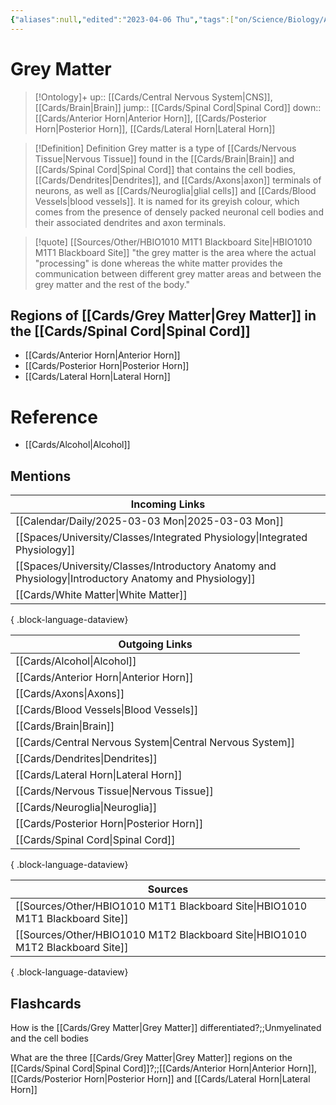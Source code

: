 ```yaml
---
{"aliases":null,"edited":"2023-04-06 Thu","tags":["on/Science/Biology/Anatomy","Uni/LFS203","flashcards/LFS203"],"date created":"2023-04-02 Sun","dg-publish":true,"permalink":"/cards/grey-matter/","dgPassFrontmatter":true}
---
```


# Grey Matter

> [!Ontology]+
> up:: [[Cards/Central Nervous System\|CNS]], [[Cards/Brain\|Brain]]
> jump:: [[Cards/Spinal Cord\|Spinal Cord]]
> down:: [[Cards/Anterior Horn\|Anterior Horn]], [[Cards/Posterior Horn\|Posterior Horn]], [[Cards/Lateral Horn\|Lateral Horn]]

> [!Definition] Definition
> Grey matter is a type of [[Cards/Nervous Tissue\|Nervous Tissue]] found in the [[Cards/Brain\|Brain]] and [[Cards/Spinal Cord\|Spinal Cord]] that contains the cell bodies, [[Cards/Dendrites\|Dendrites]], and [[Cards/Axons\|axon]] terminals of neurons, as well as [[Cards/Neuroglia\|glial cells]] and [[Cards/Blood Vessels\|blood vessels]]. It is named for its greyish colour, which comes from the presence of densely packed neuronal cell bodies and their associated dendrites and axon terminals.

> [!quote] [[Sources/Other/HBIO1010 M1T1 Blackboard Site\|HBIO1010 M1T1 Blackboard Site]]
> "the grey matter is the area where the actual "processing" is done whereas the white matter provides the communication between different grey matter areas and between the grey matter and the rest of the body."

## Regions of [[Cards/Grey Matter\|Grey Matter]] in the [[Cards/Spinal Cord\|Spinal Cord]]

- [[Cards/Anterior Horn\|Anterior Horn]]
- [[Cards/Posterior Horn\|Posterior Horn]]
- [[Cards/Lateral Horn\|Lateral Horn]]

# Reference

- [[Cards/Alcohol\|Alcohol]]

## Mentions

| Incoming Links                                                                                            |
| --------------------------------------------------------------------------------------------------------- |
| [[Calendar/Daily/2025-03-03 Mon\|2025-03-03 Mon]]                                                      |
| [[Spaces/University/Classes/Integrated Physiology\|Integrated Physiology]]                             |
| [[Spaces/University/Classes/Introductory Anatomy and Physiology\|Introductory Anatomy and Physiology]] |
| [[Cards/White Matter\|White Matter]]                                                                   |

{ .block-language-dataview}

| Outgoing Links                                              |
| ----------------------------------------------------------- |
| [[Cards/Alcohol\|Alcohol]]                               |
| [[Cards/Anterior Horn\|Anterior Horn]]                   |
| [[Cards/Axons\|Axons]]                                   |
| [[Cards/Blood Vessels\|Blood Vessels]]                   |
| [[Cards/Brain\|Brain]]                                   |
| [[Cards/Central Nervous System\|Central Nervous System]] |
| [[Cards/Dendrites\|Dendrites]]                           |
| [[Cards/Lateral Horn\|Lateral Horn]]                     |
| [[Cards/Nervous Tissue\|Nervous Tissue]]                 |
| [[Cards/Neuroglia\|Neuroglia]]                           |
| [[Cards/Posterior Horn\|Posterior Horn]]                 |
| [[Cards/Spinal Cord\|Spinal Cord]]                       |

{ .block-language-dataview}

| Sources                                                                           |
| --------------------------------------------------------------------------------- |
| [[Sources/Other/HBIO1010 M1T1 Blackboard Site\|HBIO1010 M1T1 Blackboard Site]] |
| [[Sources/Other/HBIO1010 M1T2 Blackboard Site\|HBIO1010 M1T2 Blackboard Site]] |

{ .block-language-dataview}

## Flashcards

How is the [[Cards/Grey Matter\|Grey Matter]] differentiated?;;Unmyelinated and the cell bodies
<!--SR:!2025-05-03,11,210-->

What are the three [[Cards/Grey Matter\|Grey Matter]] regions on the [[Cards/Spinal Cord\|Spinal Cord]]?;;[[Cards/Anterior Horn\|Anterior Horn]], [[Cards/Posterior Horn\|Posterior Horn]] and [[Cards/Lateral Horn\|Lateral Horn]]
<!--SR:!2025-05-24,32,246-->
